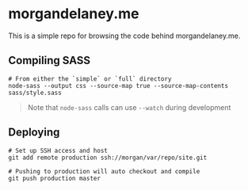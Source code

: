 # morgandelaney.me

This is a simple repo for browsing the code behind morgandelaney.me.

## Compiling SASS

```
# From either the `simple` or `full` directory
node-sass --output css --source-map true --source-map-contents sass/style.sass
```

> Note that `node-sass` calls can use `--watch` during development

## Deploying

```
# Set up SSH access and host
git add remote production ssh://morgan/var/repo/site.git

# Pushing to production will auto checkout and compile
git push production master
```